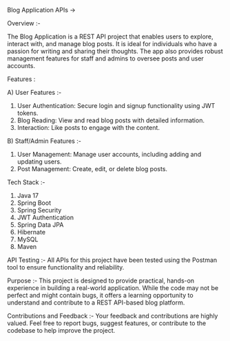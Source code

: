 Blog Application APIs ->

Overview :-

The Blog Application is a REST API project that enables users to explore, interact with, and manage blog posts. 
It is ideal for individuals who have a passion for writing and sharing their thoughts. 
The app also provides robust management features for staff and admins to oversee posts and user accounts.

Features :

A) User Features :-
  1) User Authentication: Secure login and signup functionality using JWT tokens.
  2) Blog Reading: View and read blog posts with detailed information.
  3) Interaction: Like posts to engage with the content.

B) Staff/Admin Features :-
  1) User Management: Manage user accounts, including adding and updating users.
  2) Post Management: Create, edit, or delete blog posts.

Tech Stack :-

1) Java 17
2) Spring Boot
3) Spring Security
4) JWT Authentication
5) Spring Data JPA
6) Hibernate
7) MySQL
8) Maven

   
API Testing :-
All APIs for this project have been tested using the Postman tool to ensure functionality and reliability.

Purpose :-
This project is designed to provide practical, hands-on experience in building a real-world application. While the code may not be perfect and might contain bugs, it offers a learning opportunity to understand and contribute to a REST API-based blog platform.

Contributions and Feedback :-
Your feedback and contributions are highly valued. Feel free to report bugs, suggest features, or contribute to the codebase to help improve the project.
